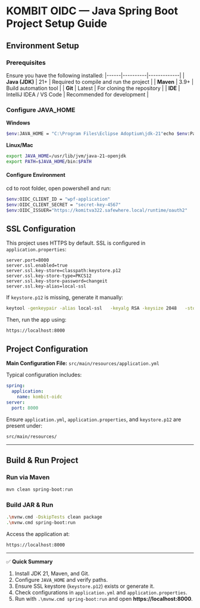 # KOMBIT OIDC — Java Spring Boot Project Setup Guide

## Environment Setup

### Prerequisites
Ensure you have the following installed:
|------|----------|-------------|
| **Java (JDK)** | 21+ | Required to compile and run the project |
| **Maven** | 3.9+ | Build automation tool |
| **Git** | Latest | For cloning the repository |
| **IDE** | IntelliJ IDEA / VS Code | Recommended for development |

### Configure JAVA_HOME
**Windows**
```bash
$env:JAVA_HOME = "C:\Program Files\Eclipse Adoptium\jdk-21"echo $env:Path = "$env:JAVA_HOME\bin;$env:Path"
```

**Linux/Mac**
```bash
export JAVA_HOME=/usr/lib/jvm/java-21-openjdk
export PATH=$JAVA_HOME/bin:$PATH
```
#### Configure Environment
cd to root folder, open powershell and run: 
```bash
$env:OIDC_CLIENT_ID = "wpf-application"
$env:OIDC_CLIENT_SECRET = "secret-key-4567"
$env:OIDC_ISSUER="https://komitva322.safewhere.local/runtime/oauth2"
```
## SSL Configuration
This project uses HTTPS by default. SSL is configured in `application.properties`:

```properties
server.port=8000
server.ssl.enabled=true
server.ssl.key-store=classpath:keystore.p12
server.ssl.key-store-type=PKCS12
server.ssl.key-store-password=changeit
server.ssl.key-alias=local-ssl
```

If `keystore.p12` is missing, generate it manually:
```bash
keytool -genkeypair -alias local-ssl   -keyalg RSA -keysize 2048   -storetype PKCS12   -keystore src/main/resources/keystore.p12   -validity 3650
```

Then, run the app using:
```
https://localhost:8000
```

## Project Configuration
**Main Configuration File:** `src/main/resources/application.yml`

Typical configuration includes:
```yaml
spring:
  application:
    name: kombit-oidc
server:
  port: 8000

```
Ensure `application.yml`, `application.properties`, and `keystore.p12` are present under:
```
src/main/resources/
```
---

## Build & Run Project
### Run via Maven
```bash
mvn clean spring-boot:run
```
### Build JAR & Run
```bash
.\mvnw.cmd -DskipTests clean package
.\mvnw.cmd spring-boot:run
```
Access the application at:
```
https://localhost:8000
```

---
✅ **Quick Summary**
1. Install JDK 21, Maven, and Git.
2. Configure `JAVA_HOME` and verify paths.
3. Ensure SSL keystore (`keystore.p12`) exists or generate it.
4. Check configurations in `application.yml` and `application.properties`.
5. Run with `.\mvnw.cmd spring-boot:run` and open **https://localhost:8000**.
